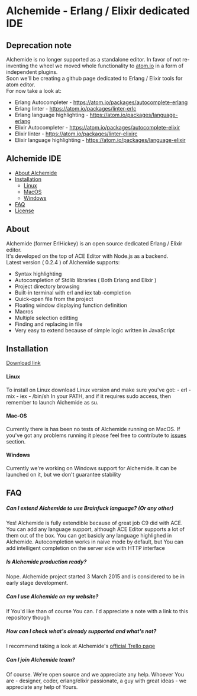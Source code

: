 # Alchemide - Erlang / Elixir dedicated IDE

## Deprecation note
Alchemide is no longer supported as a standalone editor. In favor of not re-inventing the wheel we moved whole functionality to [atom.io](atom.io) in a form of independent plugins.  
Soon we'll be creating a github page dedicated to Erlang / Elixir tools for atom editor.  
For now take a look at:

- Erlang Autocompleter          - https://atom.io/packages/autocomplete-erlang
- Erlang linter                 - https://atom.io/packages/linter-erlc
- Erlang language highlighting  - https://atom.io/packages/language-erlang
- Elixir Autocompleter          - https://atom.io/packages/autocomplete-elixir
- Elixir linter                 - https://atom.io/packages/linter-elixirc
- Elixir language highlighting  - https://atom.io/packages/language-elixir

## Alchemide IDE
- [About Alchemide](#about)  
- [Installation](#installation)  
  - [Linux](#linux)
  - [MacOS](#mac-os)
  - [Windows](#windows)
- [FAQ](#faq)  
- [License](#license)

## About 
Alchemide (former ErlHickey) is an open source dedicated Erlang / Elixir editor.  
It's developed on the top of ACE Editor with Node.js as a backend.  
Latest version ( 0.2.4 ) of Alchemide supports:  

- Syntax highlighting
- Autocompletion of Stdlib libraries ( Both Erlang and Elixir )
- Project directory browsing
- Built-in terminal with erl and iex tab-completion
- Quick-open file from the project
- Floating window displaying function definition
- Macros
- Multiple selection editting
- Finding and replacing in file
- Very easy to extend because of simple logic written in JavaScript 

## Installation
[Download link](https://drive.google.com/open?id=0B7w-FN9jiHQoZEM1QzNtcGhGLTg&authuser=0)

#### Linux 
  To install on Linux download Linux version and make sure you've got:
      - erl
      - mix
      - iex
      - /bin/sh
  In your PATH, and if it requires sudo access, then remember to launch Alchemide as su.

#### Mac-OS
   Currently there is has been no tests of Alchemide running on MacOS. If you've got any problems running it 
   please feel free to contribute to [issues](https://github.com/iraasta/alchemide/issues) section.

#### Windows
  Currently we're working on Windows support for Alchemide. It can be launched on it, but we don't guarantee
  stability

## FAQ

##### Can I extend Alchemide to use Brainfuck language? (Or any other)
Yes! Alchemide is fully extendible because of great job C9 did with ACE. You can add any language support,
although ACE Editor supports a lot of them out of the box.
You can get basicly any language highlighed in Alchemide.
Autocompletion works in naive mode by default, but You can add intelligent completion on the server side
with HTTP interface

##### Is Alchemide production ready?
Nope. Alchemide project started 3 March 2015 and is considered to be in early stage development.

##### Can I use Alchemide on my website?
If You'd like than of course You can. I'd appreciate a note with a link to this repository though

##### How can I check what's already supported and what's not?
I recommend taking a look at Alchemide's [official Trello page](https://trello.com/b/299ZIZkT/alchemide)

##### Can I join Alchemide team?
Of course. We're open source and we appreciate any help. Whoever You are - designer, coder, erlang/elixir passionate, a guy with great ideas - we appreciate any help of Yours.
